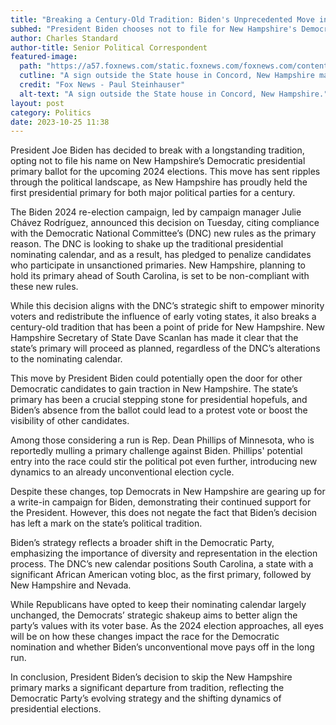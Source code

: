 ```yaml
---
title: "Breaking a Century-Old Tradition: Biden's Unprecedented Move in New Hampshire"
subhed: "President Biden chooses not to file for New Hampshire's Democratic presidential primary, signaling a shift in election strategies."
author: Charles Standard
author-title: Senior Political Correspondent
featured-image: 
  path: "https://a57.foxnews.com/static.foxnews.com/foxnews.com/content/uploads/2023/10/720/405/NH-primary-sign-autumn.jpg?ve=1&tl=1"
  cutline: "A sign outside the State house in Concord, New Hampshire marks the state's cherished century old first-in-the-nation presidential primary status."
  credit: "Fox News - Paul Steinhauser"
  alt-text: "A sign outside the State house in Concord, New Hampshire."
layout: post
category: Politics
date: 2023-10-25 11:38
---
```


President Joe Biden has decided to break with a longstanding tradition, opting not to file his name on New Hampshire’s Democratic presidential primary ballot for the upcoming 2024 elections. This move has sent ripples through the political landscape, as New Hampshire has proudly held the first presidential primary for both major political parties for a century.

The Biden 2024 re-election campaign, led by campaign manager Julie Chávez Rodríguez, announced this decision on Tuesday, citing compliance with the Democratic National Committee’s (DNC) new rules as the primary reason. The DNC is looking to shake up the traditional presidential nominating calendar, and as a result, has pledged to penalize candidates who participate in unsanctioned primaries. New Hampshire, planning to hold its primary ahead of South Carolina, is set to be non-compliant with these new rules.

While this decision aligns with the DNC’s strategic shift to empower minority voters and redistribute the influence of early voting states, it also breaks a century-old tradition that has been a point of pride for New Hampshire. New Hampshire Secretary of State Dave Scanlan has made it clear that the state’s primary will proceed as planned, regardless of the DNC’s alterations to the nominating calendar.

This move by President Biden could potentially open the door for other Democratic candidates to gain traction in New Hampshire. The state’s primary has been a crucial stepping stone for presidential hopefuls, and Biden’s absence from the ballot could lead to a protest vote or boost the visibility of other candidates.

Among those considering a run is Rep. Dean Phillips of Minnesota, who is reportedly mulling a primary challenge against Biden. Phillips' potential entry into the race could stir the political pot even further, introducing new dynamics to an already unconventional election cycle.

Despite these changes, top Democrats in New Hampshire are gearing up for a write-in campaign for Biden, demonstrating their continued support for the President. However, this does not negate the fact that Biden’s decision has left a mark on the state’s political tradition.

Biden’s strategy reflects a broader shift in the Democratic Party, emphasizing the importance of diversity and representation in the election process. The DNC’s new calendar positions South Carolina, a state with a significant African American voting bloc, as the first primary, followed by New Hampshire and Nevada.

While Republicans have opted to keep their nominating calendar largely unchanged, the Democrats’ strategic shakeup aims to better align the party’s values with its voter base. As the 2024 election approaches, all eyes will be on how these changes impact the race for the Democratic nomination and whether Biden’s unconventional move pays off in the long run.

In conclusion, President Biden’s decision to skip the New Hampshire primary marks a significant departure from tradition, reflecting the Democratic Party’s evolving strategy and the shifting dynamics of presidential elections.
